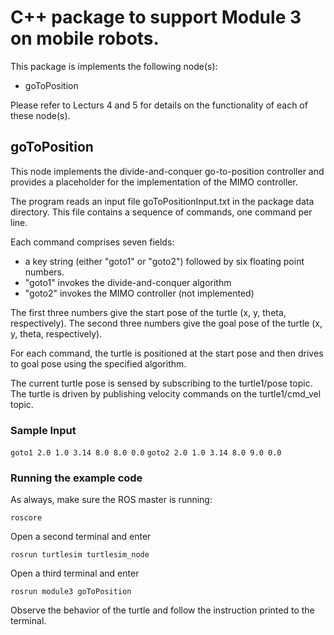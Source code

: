 # C++ package to support Module 3 on mobile robots.
This package is implements the following node(s):

- goToPosition

Please refer to Lecturs 4 and 5 for details on the functionality of each of these node(s).

## goToPosition
This node implements the divide-and-conquer go-to-position controller and provides a placeholder for the implementation of the MIMO controller.

The program reads an input file goToPositionInput.txt in the package data directory. This file contains a sequence of commands, one command per line.

Each command comprises seven fields:
- a key string  (either "goto1" or "goto2") followed by six floating point numbers.
- "goto1" invokes the divide-and-conquer algorithm
- "goto2" invokes the MIMO controller (not implemented)
 
The first three numbers give the start pose of the turtle (x, y, theta, respectively).
The second three numbers give the goal pose of the turtle (x, y, theta, respectively).

For each command, the turtle is positioned at the start pose and then drives to goal pose using the specified algorithm.

The current turtle pose is sensed by subscribing to the turtle1/pose topic. The turtle is driven by publishing velocity commands on the turtle1/cmd_vel topic.

### Sample Input
`goto1 2.0 1.0 3.14 8.0 8.0 0.0`
`goto2 2.0 1.0 3.14 8.0 9.0 0.0`


### Running the example code

As always, make sure the ROS master is running:

`roscore`

Open a second terminal and enter

`rosrun turtlesim turtlesim_node`

Open a third terminal and enter

`rosrun module3 goToPosition`

Observe the behavior of the turtle and follow the instruction printed to the terminal.
